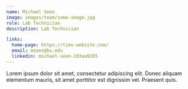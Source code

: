 ```yaml
---
name: Michael Seen
image: images/team/some-image.jpg
role: Lab Technician
description: Lab Technician

links:
  home-page: https://tims-website.com/
  email: mseen@bu.edu
  linkedin: michael-seen-193aa9205
---
```


Lorem ipsum dolor sit amet, consectetur adipiscing elit. Donec aliquam elementum mauris, sit amet porttitor est dignissim vel. Praesent quis.
